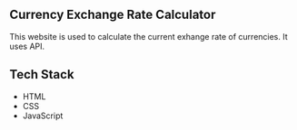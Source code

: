 ## Currency Exchange Rate Calculator
This website is used to calculate the current exhange rate of currencies. It uses API.
## Tech Stack
- HTML
- CSS
- JavaScript 